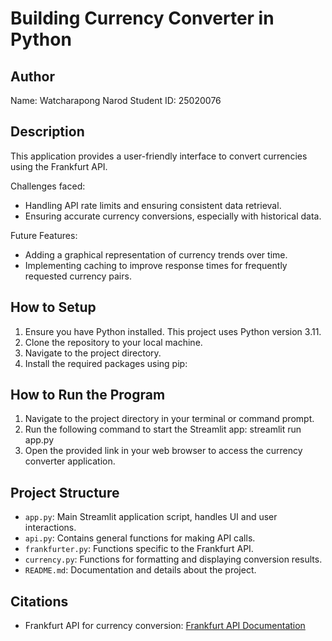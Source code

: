 # Building Currency Converter in Python

## Author
Name: Watcharapong Narod
Student ID: 25020076

## Description
This application provides a user-friendly interface to convert currencies using the Frankfurt API.

Challenges faced:
- Handling API rate limits and ensuring consistent data retrieval.
- Ensuring accurate currency conversions, especially with historical data.

Future Features:
- Adding a graphical representation of currency trends over time.
- Implementing caching to improve response times for frequently requested currency pairs.

## How to Setup
1. Ensure you have Python installed. This project uses Python version 3.11.
2. Clone the repository to your local machine.
3. Navigate to the project directory.
4. Install the required packages using pip:

## How to Run the Program
1. Navigate to the project directory in your terminal or command prompt.
2. Run the following command to start the Streamlit app: streamlit run app.py
3. Open the provided link in your web browser to access the currency converter application.

## Project Structure
- `app.py`: Main Streamlit application script, handles UI and user interactions.
- `api.py`: Contains general functions for making API calls.
- `frankfurter.py`: Functions specific to the Frankfurt API.
- `currency.py`: Functions for formatting and displaying conversion results.
- `README.md`: Documentation and details about the project.

## Citations
- Frankfurt API for currency conversion: [Frankfurt API Documentation](https://www.frankfurter.app/docs/)

